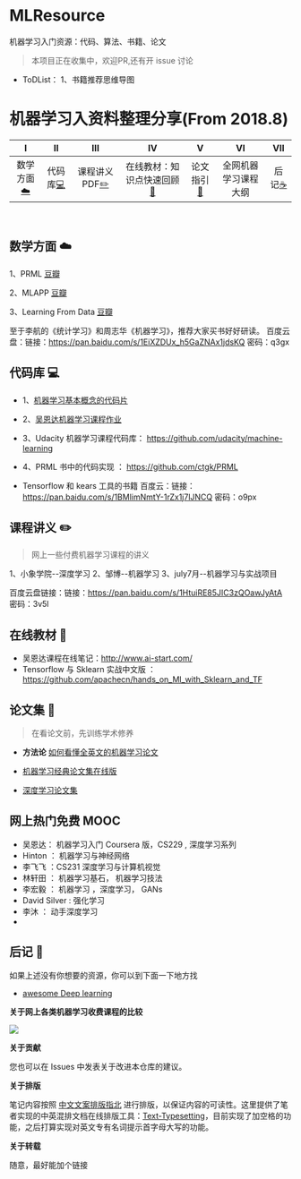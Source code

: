 # MLResource
机器学习入门资源：代码、算法、书籍、论文
> 本项目正在收集中，欢迎PR,还有开 issue 讨论
* ToDList： 1、书籍推荐思维导图 


# 机器学习入资料整理分享(From 2018.8)

| Ⅰ | Ⅱ | Ⅲ | Ⅳ | Ⅴ | Ⅵ | Ⅶ |
| :--------: | :---------: | :---------: | :---------: | :---------: | :---------:| :---------: |
|数学方面[:cloud:](#网络-cloud) |代码库[:computer:](#代码库-computer)| 课程讲义PDF[:pencil2:](#数据结构与算法-pencil2)| 在线教材：知识点快速回顾[:couple:](#面向对象-couple) |论文指引[:floppy_disk:](#数据库-floppy_disk)| 全网机器学习课程大纲 | 后记[:coffee:](#java-coffee)|
</br>


## 数学方面 :cloud:
1、PRML [豆瓣](https://book.douban.com/subject/2061116/)

2、MLAPP [豆瓣](https://book.douban.com/subject/10758624/)

3、Learning From Data [豆瓣](https://book.douban.com/subject/11026330/)

至于李航的《统计学习》和周志华《机器学习》，推荐大家买书好好研读。
百度云盘：链接：https://pan.baidu.com/s/1EiXZDUx_h5GaZNAx1jdsKQ 密码：q3gx



## 代码库 :computer:
* 1、[机器学习基本概念的代码片](https://github.com/lawlite19/MachineLearning_Python)
* 2、[吴恩达机器学习课程作业](https://github.com/lawlite19/MachineLearningEx)
* 3、Udacity 机器学习课程代码库： https://github.com/udacity/machine-learning 
* 4、PRML 书中的代码实现 ： https://github.com/ctgk/PRML

* Tensorflow 和 kears 工具的书籍
百度云：链接：https://pan.baidu.com/s/1BMlimNmtY-1rZx1j7lJNCQ 密码：o9px

## 课程讲义 :pencil2:
> 网上一些付费机器学习课程的讲义

1、小象学院--深度学习
2、邹博--机器学习
3、july7月--机器学习与实战项目

百度云盘链接：链接：https://pan.baidu.com/s/1HtuiRE85JIC3zQOawJyAtA 密码：3v5l

## 在线教材 :couple:

* 吴恩达课程在线笔记：http://www.ai-start.com/
* Tensorflow 与 Sklearn 实战中文版 ： https://github.com/apachecn/hands_on_Ml_with_Sklearn_and_TF


## 论文集 :floppy_disk:
> 在看论文前，先训练学术修养

* **方法论** [如何看懂全英文的机器学习论文](https://www.bilibili.com/video/av18769354?from=search&seid=7337265581162067340)


* [机器学习经典论文集在线版](https://github.com/ZzXxL1994/Machine-Learning-Papers)
* [深度学习论文集](https://github.com/floodsung/Deep-Learning-Papers-Reading-Roadmap)


## 网上热门免费 MOOC 
* 吴恩达： 机器学习入门 Coursera 版，CS229 , 深度学习系列
* Hinton ： 机器学习与神经网络
* 李飞飞 ：CS231 深度学习与计算机视觉
* 林轩田 ： 机器学习基石， 机器学习技法
* 李宏毅 ： 机器学习 ，深度学习， GANs
* David Silver : 强化学习
* 李沐 ： 动手深度学习
* 

## 后记 :memo:

如果上述没有你想要的资源，你可以到下面一下地方找
* [awesome Deep learning](https://github.com/ChristosChristofidis/awesome-deep-learning )

**关于网上各类机器学习收费课程的比较**

![](https://github.com/Alex1996a/MLResource/blob/master/new%20pic.png)






**关于贡献**


您也可以在 Issues 中发表关于改进本仓库的建议。



**关于排版**

笔记内容按照 [中文文案排版指北](http://mazhuang.org/wiki/chinese-copywriting-guidelines/#%E4%B8%8D%E8%A6%81%E4%BD%BF%E7%94%A8%E4%B8%8D%E5%9C%B0%E9%81%93%E7%9A%84%E7%BC%A9%E5%86%99) 进行排版，以保证内容的可读性。这里提供了笔者实现的中英混排文档在线排版工具：[Text-Typesetting](https://github.com/CyC2018/Markdown-Typesetting)，目前实现了加空格的功能，之后打算实现对英文专有名词提示首字母大写的功能。

**关于转载**

随意，最好能加个链接

